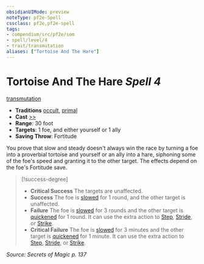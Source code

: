 ```yaml
---
obsidianUIMode: preview
noteType: pf2e-Spell
cssclass: pf2e,pf2e-spell
tags:
- compendium/src/pf2e/som
- spell/level/4
- trait/transmutation
aliases: ["Tortoise And The Hare"]
---
```

# Tortoise And The Hare *Spell 4*   
[transmutation](rules/traits/transmutation.md "Transmutation School Trait")  

- **Traditions** [occult](rules/traits/occult.md "Occult Tradition Trait"), [primal](rules/traits/primal.md "Primal Tradition Trait")
- **Cast** [>>](rules/core-rulebook/chapter-9-playing-the-game.md#Actions "Two-Action") 
- **Range**: 30 foot
- **Targets**: 1 foe, and either yourself or 1 ally
- **Saving Throw**: Fortitude

You prove that slow and steady doesn't always win the race by turning a foe into a proverbial tortoise and yourself or an ally into a hare, siphoning some of the foe's speed and granting it to the other target. The effects depend on the foe's Fortitude save.

> [!success-degree] 
> - **Critical Success** The targets are unaffected.
> - **Success** The foe is [slowed](rules/conditions.md#Slowed) for 1 round, and the other target is unaffected.
> - **Failure** The foe is [slowed](rules/conditions.md#Slowed) for 3 rounds and the other target is [quickened](rules/conditions.md#Quickened) for 1 round. It can use the extra action to [Step](rules/actions/step.md), [Stride](rules/actions/stride.md), or [Strike](rules/actions/strike.md).
> - **Critical Failure** The foe is [slowed](rules/conditions.md#Slowed) for 3 minutes and the other target is [quickened](rules/conditions.md#Quickened) for 1 minute. It can use the extra action to [Step](rules/actions/step.md), [Stride](rules/actions/stride.md), or [Strike](rules/actions/strike.md).

*Source: Secrets of Magic p. 137*